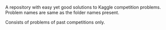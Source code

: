 A repository with easy yet good solutions to Kaggle competition problems. 
Problem names are same as the folder names present. 

Consists of problems of past competitions only.
